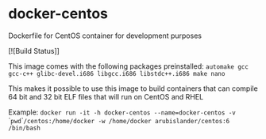 # docker-centos
Dockerfile for CentOS container for development purposes

[![Build Status]]

This image comes with the following packages preinstalled:
`automake
gcc
gcc-c++
glibc-devel.i686
libgcc.i686
libstdc++.i686
make
nano`

This makes it possible to use this image to build containers that can compile 64 bit and 32 bit ELF files that will run on CentOS and RHEL

Example:
`docker run -it -h docker-centos --name=docker-centos -v `\``pwd`\``/centos:/home/docker -w /home/docker arubislander/centos:6 /bin/bash`
